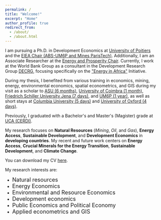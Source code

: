 ```yaml
---
permalink: /
title: "Welcome!"
excerpt: "Home"
author_profile: true
redirect_from: 
  - /about/
  - /about.html
---
```



I am pursuing a Ph.D. in Development Economics at [University of Poitiers](https://www.univ-poitiers.fr/) and the [EIEA Chair (ABS-UM6P and Mines ParisTech)](https://www.linkedin.com/company/eiea-um6p/). Additionally, I am an Associate Researcher at the [Energy and Prosperity Chair](http://www.chair-energy-prosperity.org/en/category/research-fellows-1/mboundor-diouf-en/). Currently, I work at the World Bank Group as a consultant in the Development Research Group [DECRG](https://www.worldbank.org/en/about/unit/unit-dec/research), focusing specifically on the ["Energy in Africa"](https://www.worldbank.org/en/about/unit/unit-dec/research/initiatives#7) Initiative.

During my thesis, I benefited from various training in economics, mining, energy, environmental economics, spatial econometrics, and GIS during my visit as a scholar to [ASU (6 months)](https://www.asu.edu/), [University of Coimbra (1 month)](https://www.uc.pt/en/), [Friedrich Schiller University Jena (7 days)](https://www.uni-jena.de/en), and [UM6P (1 year)](https://www.um6p.ma/), as well as short stays at [Columbia University (5 days)](https://www.columbia.edu/) and [University of Oxford (4 days)](https://www.ox.ac.uk/).

Previously, I graduated with a Bachelor's and Master's (Magister) grade at [UCA (CERDI)](https://cerdi.uca.fr/#/admin).

My research focuses on **Natural Resources** (*Mining*, *Oil*, and *Gas*), **Energy Access**, **Sustainable Development**, and **Development Economics** in **developing countries**.
My recent and future work centers on **Energy Access**, **Crucial Minerals for the Energy Transition**, **Sustainable Development**, and **Climate Change**.

You can download my CV [here](https://drive.google.com/file/d/1KuljDoZGbJcLObVedaBzGZ4qOir40VFC/view?usp=sharing).


My research interests are:
- <font size="4">Natural resources</font>
- <font size="4">Energy Economics</font>
- <font size="4">Environmental and Resource Economics</font>
- <font size="4">Development economics</font>
- <font size="4">Public Economics and Political Economy</font>
- <font size="4">Applied econometrics and GIS</font>




